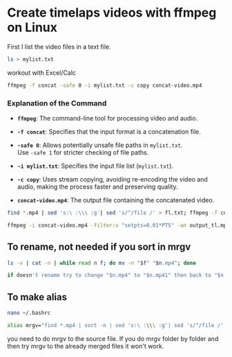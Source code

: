 # Create timelaps videos with ffmpeg on Linux

First I list the video files in a text file.

```bash
ls > mylist.txt
```
workout with Excel/Calc

```bash
ffmpeg -f concat -safe 0 -i mylist.txt -c copy concat-video.mp4
```

### Explanation of the Command

- **`ffmpeg`**: The command-line tool for processing video and audio.

- **`-f concat`**: Specifies that the input format is a concatenation file.

- **`-safe 0`**: Allows potentially unsafe file paths in `mylist.txt`.  
  Use `-safe 1` for stricter checking of file paths.

- **`-i mylist.txt`**: Specifies the input file list (`mylist.txt`).

- **`-c copy`**: Uses stream copying, avoiding re-encoding the video and audio, making the process faster and preserving quality.

- **`concat-video.mp4`**: The output file containing the concatenated video.

```bash
find *.mp4 | sed 's:\ :\\\ :g'| sed 's/^/file /' > fl.txt; ffmpeg -f concat -i fl.txt -c copy concat-video.mp4; rm fl.txt

ffmpeg -i concat-video.mp4 -filter:v "setpts=0.01*PTS" -an output_tl.mp4
```

## To rename, not needed if you sort in mrgv

```bash
ls -v | cat -n | while read n f; do mv -n "$f" "$n.mp4"; done 

if doesn't rename try to change "$n.mp4" to "$n.mp41" then back to "$n.mp4"
```

## To make alias

```bash
nano ~/.bashrc

alias mrgv="find *.mp4 | sort -n | sed 's:\ :\\\ :g'| sed 's/^/file /' > fl.txt; ffmpeg -f concat -i fl.txt -c copy concat-video.mp4; rm fl.txt"
```

you need to do mrgv to the source file. If you do mrgv folder by folder and then try mrgv to the already merged files it won't work.
